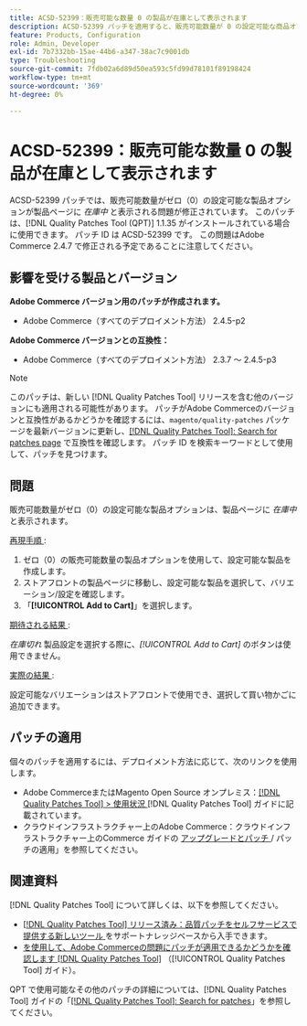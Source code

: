 ```yaml
---
title: ACSD-52399：販売可能な数量 0 の製品が在庫として表示されます
description: ACSD-52399 パッチを適用すると、販売可能数量が 0 の設定可能な商品オプションが商品ページに「在庫あり」と表示されるAdobe Commerceの問題が修正されます。
feature: Products, Configuration
role: Admin, Developer
exl-id: 7b7332bb-15ae-44b6-a347-38ac7c9001db
type: Troubleshooting
source-git-commit: 7fdb02a6d89d50ea593c5fd99d78101f89198424
workflow-type: tm+mt
source-wordcount: '369'
ht-degree: 0%

---
```


# ACSD-52399：販売可能な数量 0 の製品が在庫として表示されます

ACSD-52399 パッチでは、販売可能数量がゼロ（0）の設定可能な製品オプションが製品ページに *在庫中* と表示される問題が修正されています。 このパッチは、[!DNL Quality Patches Tool (QPT)] 1.1.35 がインストールされている場合に使用できます。 パッチ ID は ACSD-52399 です。 この問題はAdobe Commerce 2.4.7 で修正される予定であることに注意してください。

## 影響を受ける製品とバージョン

**Adobe Commerce バージョン用のパッチが作成されます。**

* Adobe Commerce（すべてのデプロイメント方法） 2.4.5-p2

**Adobe Commerce バージョンとの互換性：**

* Adobe Commerce（すべてのデプロイメント方法） 2.3.7 ～ 2.4.5-p3

>[!NOTE]
>
>このパッチは、新しい [!DNL Quality Patches Tool] リリースを含む他のバージョンにも適用される可能性があります。 パッチがAdobe Commerceのバージョンと互換性があるかどうかを確認するには、`magento/quality-patches` パッケージを最新バージョンに更新し、[[!DNL Quality Patches Tool]: Search for patches page](https://experienceleague.adobe.com/tools/commerce-quality-patches/index.html?lang=ja) で互換性を確認します。 パッチ ID を検索キーワードとして使用して、パッチを見つけます。

## 問題

販売可能数量がゼロ（0）の設定可能な製品オプションは、製品ページに *在庫中* と表示されます。

<u> 再現手順 </u>:

1. ゼロ（0）の販売可能数量の製品オプションを使用して、設定可能な製品を作成します。
1. ストアフロントの製品ページに移動し、設定可能な製品を選択して、バリエーション/設定を確認します。
1. 「**[!UICONTROL Add to Cart]**」を選択します。

<u> 期待される結果 </u>:

*在庫切れ* 製品設定を選択する際に、*[!UICONTROL Add to Cart]* のボタンは使用できません。

<u> 実際の結果 </u>:

設定可能なバリエーションはストアフロントで使用でき、選択して買い物かごに追加できます。

## パッチの適用

個々のパッチを適用するには、デプロイメント方法に応じて、次のリンクを使用します。

* Adobe CommerceまたはMagento Open Source オンプレミス：[[!DNL Quality Patches Tool] > 使用状況 ](/help/tools/quality-patches-tool/usage.md) [!DNL Quality Patches Tool] ガイドに記載されています。
* クラウドインフラストラクチャー上のAdobe Commerce：クラウドインフラストラクチャー上のCommerce ガイドの [ アップグレードとパッチ ](https://experienceleague.adobe.com/docs/commerce-cloud-service/user-guide/develop/upgrade/apply-patches.html?lang=ja)/ パッチの適用」を参照してください。

## 関連資料

[!DNL Quality Patches Tool] について詳しくは、以下を参照してください。

* [[!DNL Quality Patches Tool]  リリース済み：品質パッチをセルフサービスで提供する新しいツール ](https://experienceleague.adobe.com/ja/docs/commerce-operations/tools/quality-patches-tool/quality-patches-tool-to-self-serve-quality-patches) をサポートナレッジベースから入手できます。
* [ を使用して、Adobe Commerceの問題にパッチが適用できるかどうかを確認します  [!DNL Quality Patches Tool]](/help/tools/quality-patches-tool/patches-available-in-qpt/check-patch-for-magento-issue-with-magento-quality-patches.md) （[!UICONTROL Quality Patches Tool] ガイド）。


QPT で使用可能なその他のパッチの詳細については、[!DNL Quality Patches Tool] ガイドの「[[!DNL Quality Patches Tool]: Search for patches](https://experienceleague.adobe.com/tools/commerce-quality-patches/index.html?lang=ja)」を参照してください。
